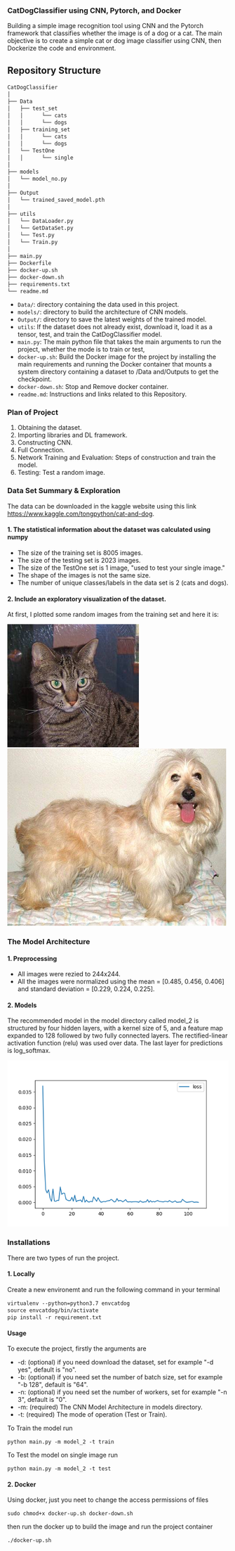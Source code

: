 ### CatDogClassifier using CNN, Pytorch, and Docker

Building a simple image recognition tool using CNN and the Pytorch framework that classifies whether the image is of a dog or a cat. The main objective is to create a simple cat or dog image classifier using CNN, then Dockerize the code and environment.

## Repository Structure

```
CatDogClassifier
│
├── Data
│   ├── test_set
│   │      └── cats
│   │      └── dogs
│   ├── training_set
│   │      └── cats
│   │      └── dogs
│   └── TestOne
│   │      └── single
│
├── models
│   └── model_no.py
│
├── Output
│   └── trained_saved_model.pth
│
├── utils
│   └── DataLoader.py
│   └── GetDataSet.py
│   └── Test.py
│   └── Train.py
│  
├── main.py
├── Dockerfile
├── docker-up.sh
├── docker-down.sh
├── requirements.txt
└── readme.md
```

- `Data/`: directory containing the data used in this project.
- `models/`: directory to build the architecture of CNN models.
- `Output/`: directory to save the latest weights of the trained model.
- `utils`: If the dataset does not already exist, download it, load it as a tensor, test, and train the CatDogClassifier model.
- `main.py`: The main python file that takes the main arguments to run the project, whether the mode is to train or test,
- `docker-up.sh`: Build the Docker image for the project by installing the main requirements and running the Docker container that mounts a system directory containing a dataset to /Data and/Outputs to get the checkpoint.
- `docker-down.sh`: Stop and Remove docker container.       
- `readme.md`: Instructions and links related to this Repository.

[//]: # (Image References)

[image1]: ./Examples/cat.1.jpg "cat1"
[image3]: ./Examples/dog.23.jpg "dog1"

### Plan of Project

1. Obtaining the dataset.
2. Importing libraries and DL framework.
3. Constructing CNN.
4. Full Connection.
5. Network Training and Evaluation: Steps of construction and train the model.
6. Testing: Test a random image.

### Data Set Summary & Exploration
The data can be downloaded in the kaggle website using this link https://www.kaggle.com/tongpython/cat-and-dog. 

#### 1. The statistical information about the dataset was calculated using numpy
* The size of the training set is 8005 images.
* The size of the testing set is 2023 images.
* The size of the TestOne set is 1 image, "used to test your single image." 
* The shape of the images is not the same size.
* The number of unique classes/labels in the data set is 2 (cats and dogs).
#### 2. Include an exploratory visualization of the dataset.

At first, I plotted some random images from the training set and here it is:

![alt text][image1]
![alt text][image3]
### The Model Architecture

#### 1. Preprocessing
* All images were rezied to 244x244.
* All the images were normalized using the mean = [0.485, 0.456, 0.406] and standard deviation = [0.229, 0.224, 0.225].

#### 2. Models
The recommended model in the model directory called model_2 is structured by four hidden layers, with a kernel size of 5, and a feature map expanded to 128 followed by two fully connected layers. The rectified-linear activation function (relu) was used over data. The last layer for predictions is log_softmax. 

[image5]: ./Model_1.png "model"
![alt text][image5]

### Installations

There are two types of run the project.

#### 1. Locally

Create a new environemt and run the following command in your terminal
```
virtualenv --python=python3.7 envcatdog
source envcatdog/bin/activate
pip install -r requirement.txt
```
#### Usage
To execute the project, firstly the arguments are 
* -d: (optional) if you need download the dataset, set for example "-d yes", default is "no".
* -b: (optional) if you need set the number of batch size, set for example "-b 128", default is "64".
* -n: (optional) if you need set the number of workers, set for example "-n 3", default is "0".
* -m: (required) The CNN Model Architecture in models directory.
* -t: (required) The mode of operation (Test or Train).

To Train the model run
```
python main.py -m model_2 -t train
```
To Test the model on single image run
```
python main.py -m model_2 -t test
```
#### 2. Docker
Using docker, just you neet to change the access permissions of files
```
sudo chmod+x docker-up.sh docker-down.sh 
```
then run the docker up to build the image and run the project container
```
./docker-up.sh 
```
### 
